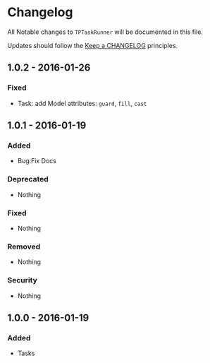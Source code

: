 # Changelog

All Notable changes to `TPTaskRunner` will be documented in this file.

Updates should follow the [Keep a CHANGELOG](http://keepachangelog.com/) principles.

## 1.0.2 - 2016-01-26

### Fixed
- Task: add Model attributes: `guard`, `fill`, `cast`

## 1.0.1 - 2016-01-19

### Added
- Bug:Fix Docs

### Deprecated
- Nothing

### Fixed
- Nothing

### Removed
- Nothing

### Security
- Nothing


## 1.0.0 - 2016-01-19

### Added
- Tasks